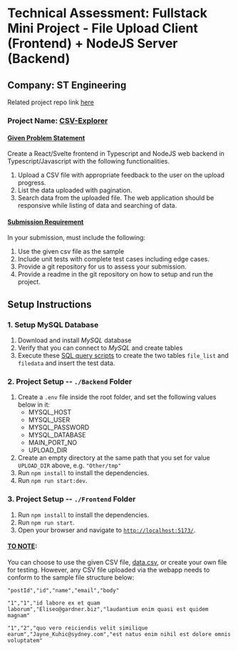 # Technical Assessment: Fullstack Mini Project - File Upload Client (Frontend) + NodeJS Server (Backend)

## Company: ST Engineering

Related project repo link <u>[here](https://github.com/tqwdan82/Technical_Assessment)</u>

### Project Name: <u>CSV-Explorer</u>

#### <u>Given Problem Statement</u>
Create a React/Svelte frontend in Typescript and NodeJS web backend in Typescript/Javascript with the following functionalities.
1. Upload a CSV file with appropriate feedback to the user on the upload progress.
2. List the data uploaded with pagination.
3. Search data from the uploaded file. The web application should be responsive while listing of data and searching of data.

#### <u>Submission Requirement</u>
In your submission, must include the following:
1. Use the given csv file as the sample
2. Include unit tests with complete test cases including edge cases.
3. Provide a git repository for us to assess your submission.
4. Provide a readme in the git repository on how to setup and run the project.

## Setup Instructions

### 1. Setup MySQL Database
1. Download and install _MySQL_ database
2. Verify that you can connect to _MySQL_ and create tables
3. Execute these <u>[SQL query scripts](./Backend/Other/scripts.sql)</u> to create the two tables `file_list` and `filedata` and insert the test data.

### 2. Project Setup -- `./Backend`</u> Folder
1. Create a `.env` file inside the root folder, and set the following values below in it:
    - MYSQL_HOST
    - MYSQL_USER
    - MYSQL_PASSWORD
    - MYSQL_DATABASE
    - MAIN_PORT_NO
    - UPLOAD_DIR
2. Create an empty directory at the same path that you set for value `UPLOAD_DIR` above, e.g. `"Other/tmp"`
3. Run `npm install` to install the dependencies.
4. Run `npm run start:dev`.

### 3. Project Setup -- `./Frontend` Folder
1. Run `npm install` to install the dependencies.
2. Run `npm run start`.
3. Open your browser and navigate to <u>`http://localhost:5173/`</u>.


#### <u>TO NOTE</u>:
You can choose to use the given CSV file, [data.csv](./data.csv), or create your own file for testing. However, any CSV file uploaded via the webapp needs to conform to the sample file structure below:

`"postId","id","name","email","body"`

`"1","1","id labore ex et quam laborum","Eliseo@gardner.biz","laudantium enim quasi est quidem magnam"`

`"1","2","quo vero reiciendis velit similique earum","Jayne_Kuhic@sydney.com","est natus enim nihil est dolore omnis voluptatem"`